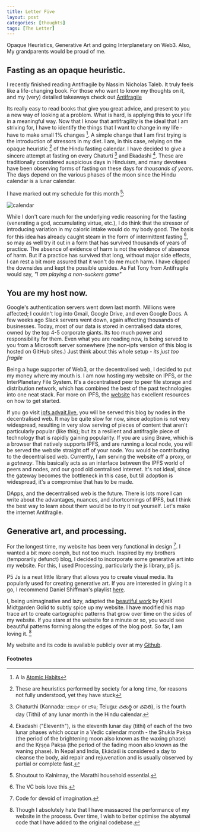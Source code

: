 ```yaml
---
title: Letter Five
layout: post
categories: [thoughts]
tags: [The Letter]
---
```

Opaque Heuristics, Generative Art and going Interplanetary on Web3.
Also, My grandparents would be proud of me.

## Fasting as an opaque heuristic.
I recently finished reading Antifragile by Nassim Nicholas Taleb. It truly feels like a life-changing book. For those who want to know my thoughts on it, and my (very) detailed takeaways check out [Antifragile](/antifragile)

Its really easy to read books that give you great advice, and present to you a new way of looking at a problem. What is hard, is applying this to your life in a meaningful way. Now that I know that antifragility is the ideal that I am striving for, I have to identify the things that I want to change in my life - have to make small 1% changes [^1]. A simple change that I am first trying is the introduction of stressors in my diet. I am, in this case, relying on the opaque heuristic [^2] of the Hindu fasting calendar. I have decided to give a sincere attempt at fasting on every Chaturti [^3] and Ekadashi [^4]. These are traditionally considered auspicious days in Hinduism, and many devotees have been observing forms of fasting on these days for *thousands of years*. The days depend on the various phases of the moon since the Hindu calendar is a lunar calendar. 

I have marked out my schedule for this month [^5]:



![calendar](https://cdn.logseq.com/%2F7d2ce46d-18c8-479e-a7bf-56e9f5893f4db6b9999a-ea6a-4c80-9886-cf2f999a6f7f2021_01_31_Screenshot%202021-01-31%20at%201.53.18%20PM.png?Expires=4765681415&Signature=jThqZC3L39G5Qg6Fii~bAQS~mHVZ~oLkPdoPU4uoMdY0L8gE79lLnF0Qwh4DaBlHsu4~B4qd6-TBtFEUPVSXKgfH9QuyJpbRPoqkDf36pVQPTHJ6O8JJnA6k0Fen7HWGbsNnzOOX54YBSgCrigtQ5yC08YSisgL5LYbArd6vIntGk5A0S~GL-Oc-dH~GRtf5Q9XBVM8NR-6hhi~netlEkNWbROwHRIpx37Vn87RHL-bNQvR5wSPTxBvEfSD4dK3H1KQsejMwPNoZh5-LR3VAW37E3EdXTRO0xhbEbGfVMgqbFJRM-335-DyTUMQQqKSOGibph7JnJw1CADov6phIkg__&Key-Pair-Id=APKAJE5CCD6X7MP6PTEA) 

While I don't care much for the underlying vedic reasoning for the fasting (venerating a god, accumulating virtue, etc.), I do think that the stressor of introducing variation in my caloric intake would do my body good. The basis for this idea has already caught steam in the form of intermittent fasting [^6], so may as well try it out in a form that has survived thousands of years of practice. The absence of evidence of harm is not the evidence of absence of harm. But if a practice has survived that long, without major side effects, I can rest a bit more assured that it won't do me much harm. I have clipped the downsides and kept the possible upsides. As Fat Tony from Antifragile would say, *"I am playing a non-suckers game"*
## You are my host now.
Google's authentication servers went down last month. Millions were affected; I couldn't log into Gmail, Google Drive, and even Google Docs. A few weeks ago Slack servers went down, again affecting thousands of businesses. Today, most of our data is stored in centralised data stores, owned by the top 4-5 corporate giants. Its too much power and responsibility for them. Even what you are reading now, is being served to you from a Microsoft server somewhere (the non-ipfs version of this blog is hosted on GitHub sites.) Just think about this whole setup - *its just too fragile*

Being a huge supporter of Web3, or the decentralised web, I decided to put my money where my mouth is. I am now hosting my website on IPFS, or the InterPlanetary File System. It's a decentralised peer to peer file storage and distribution network, which has combined the best of the past technologies into one neat stack. For more on IPFS, the [website](https://ipfs.io/) has excellent resources on how to get started.

If you go visit [ipfs.advait.live](http://ipfs.advait.live), you will be served this blog by nodes in the decentralised web. It may be quite slow for now, since adoption is not very widespread, resulting in very slow serving of pieces of content that aren't particularly popular (like this); but its a resilient and antifragile piece of technology that is rapidly gaining popularity. If you are using Brave, which is a browser that natively supports IPFS, and are running a local node, you will be served the website straight off of your node. You would be contributing to the decentralised web. Currently, I am serving the website off a proxy, or a *gateway*. This basically acts as an interface between the IPFS world of peers and nodes, and our good old centralised internet. It's not ideal, since the gateway becomes the bottleneck in this case, but till adoption is widespread, it's a compromise that has to be made.

DApps, and the decentralised web is the future. There is lots more I can write about the advantages, nuances, and shortcomings of IPFS, but I think the best way to learn about them would be to try it out yourself. Let's make the internet Antifragile.

## Generative art, and processing.
For the longest time, my website has been very functional in design [^7]. I wanted a bit more oomph, but not too much. Inspired by my brothers (temporarily defunct) blog, I decided to incorporate some generative art into my website. For this, I used Processing, particularly the js library, p5 js.

P5 Js is a neat little library that allows you to create visual media. Its popularly used for creating generative art. If you are interested in giving it a go, I recommend Daniel Shiffman's playlist [here](https://thecodingtrain.com/beginners/p5js/).

I, being unimaginative and lazy, adapted the [beautiful work](https://generated.space/) by Kjetil Midtgarden Golid to subtly spice up my website. I have modified his map trace art to create cartographic patterns that grow over time on the sides of my website. If you stare at the website for a minute or so, you would see beautiful patterns forming along the edges of the blog post. So far, I am loving it. [^8]


My website and its code is available publicly over at my [Github](https://github.com/Hallicopter).

#### Footnotes

[^1]: A la [Atomic Habits](/Atomic-Habits)
[^2]: These are heuristics performed by society for a long time, for reasons not fully understood, yet they have stuck
[^3]: Chaturthi (Kannada: ಚತುರ್ಥಿ or ಚೌತಿ; Telugu: చతుర్థి or చవితి), is the fourth day (Tithi) of any lunar month in the Hindu calendar. 
[^4]: Ekadashi ("Eleventh"), is the eleventh lunar day (tithi) of each of the two lunar phases which occur in a Vedic calendar month - the Shukla Pakṣa (the period of the brightening moon also known as the waxing phase) and the Kṛṣṇa Pakṣa (the period of the fading moon also known as the waning phase). In Nepal and India, Ekādaśī is considered a day to cleanse the body, aid repair and rejuvenation and is usually observed by partial or complete fast.
[^5]: Shoutout to Kalnirnay, the Marathi household essential.
[^6]: The VC bois love this.
[^7]: Code for devoid of imagination.
[^8]: Though I absolutely hate that I have massacred the performance of my website in the process. Over time, I wish to better optimise the abysmal code that I have added to the original codebase.